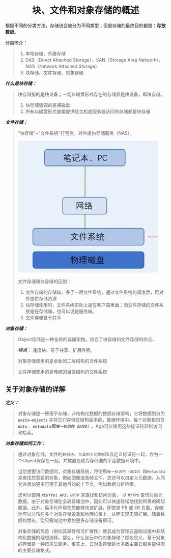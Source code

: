 <h1 align="center">块、文件和对象存储的概述</h1>

根据不同的分类方法，存储也会被分为不同类型；但是存储的最终目的都是：**存放数据**。

分类简介：

> 1. 本地存储、外置存储
> 2. DAS（Direct Attached Storage）、SAN（Storage Area Network）、NAS（Network Attached Storage）
> 3. 块存储、文件存储、对象存储

***什么是块存储：***

> 块存储指的是块设备；一切以磁盘形式存在的存储都是块设备，即块存储。
>
> 1. 块存储强调的是裸磁盘
> 2. 所有以磁盘形式直接提供给主机或服务器访问的存储都是块存储

***文件存储：***

> "块存储"+"文件系统"打包后，对外提供存储服务（NAS）。
>
> <img src="access/7.png" style="zoom:50%;" />
>
> 文件存储和块存储的区别：
>
> 1. 文件存储的存储端，多了一层文件系统，通过文件系统的调度后，再对外提供存储资源
> 2. 块存储使用时，文件系统实际上是在客户端里面；而文件存储的文件系统是在存储端，也可以说是服务端。
> 3. 文件存储易于共享

***对象存储：***

> Object存储是一种全新的存储架构。综合了块存储和文件存储的优点，
>
>  ***特点：*** 速度快、易于共享、扩展性强。
>
> 对象存储使用的是全新的二层结构的文件系统
>
> 文件存储使用的是传统的目录结构的文件系统

## 关于对象存储的详解

***定义：***

>  对象存储是一种用于存储，非结构化数据的数据存储架构，它将数据划分为 ***`units—objects`*** 并将它们存储在结构扁平的，数据环境中。每个对象都包含 ***`data`*** 、***`metadata`***和***`唯一标识符（UUID）`***，App可以使用这些标识符轻松访问和检索。

***对象存储如何工作：***

> 通过对象存储，文件的`数据块`、`与其相关元数据`和自定义标识符一起，作为一个Object保存在一起，并放置在称为存储池的平面数据环境中。
>
> 当您想要访问数据时，对象存储系统，将使用`唯一标识符（UUID）`和`Metadata`来查找您需要的对象，例如图像或音频文件。您还可以自定义元数据，从而允许添加更多可用于其他目的的上下文，例如数据分析检索。
>
> 您可以使用 ***`RESTful API、HTTP`*** 来查找和访问对象，  以 ***`HTTPS`*** 查询对象元数据。由于对象存储在全局存储池中，因此可以快速轻松地找到所需的确切数据。此外，扁平化环境使您能够快速扩展，即使是 PB 或 EB 负载。存储池可以分布在多个对象存储设备和地理位置上，从而实现无限扩展。随着数据的增长，您只需向池中添加更多存储设备即可。
>
> 对象存储的优势（例如其弹性和可扩展性）使其成为管理云基础设施中非结构化数据的理想选择。那么，什么是云中的对象存储？顾名思义，基于对象的存储是一种按需云服务。事实上，云对象存储是大多数主要云服务提供商的主要存储格式。















